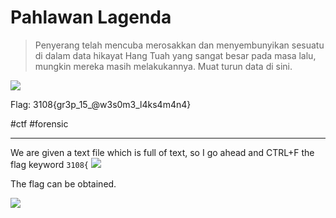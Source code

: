 # Pahlawan Lagenda
> Penyerang telah mencuba merosakkan dan menyembunyikan sesuatu di dalam data hikayat Hang Tuah yang sangat besar pada masa lalu, mungkin mereka masih melakukannya. Muat turun data di sini.

![](https://i.imgur.com/DBlJU9O.png)

Flag: 3108{gr3p_15_@w3s0m3_l4ks4m4n4}

#ctf #forensic 

---
We are given a text file which is full of text, so I go ahead and CTRL+F the flag keyword `3108{`
![](https://i.imgur.com/U5wxgDn.png)

The flag can be obtained.

![](https://i.imgur.com/28H1xmh.png)
